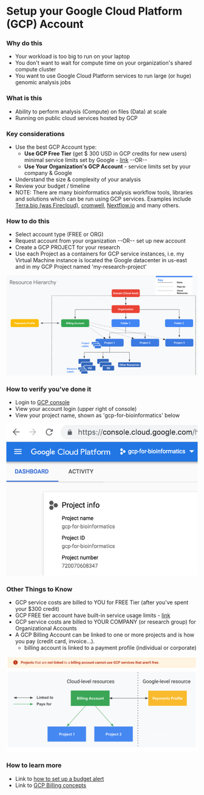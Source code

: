 # Setup your Google Cloud Platform (GCP) Account

### Why do this
 - Your workload is too big to run on your laptop
 - You don't want to wait for compute time on your organization's shared compute cluster
 - You want to use Google Cloud Platform services to run large (or huge) genomic analysis jobs

### What is this
 - Ability to perform analysis (Compute) on files (Data) at scale 
 - Running on public cloud services hosted by GCP

### Key considerations
 - Use the best GCP Account type:
    - **Use GCP Free Tier** (get $ 300 USD in GCP credits for new users) minimal service limits set by Google - [link](https://cloud.google.com/free) --OR--
    - **Use Your Organization's GCP Account** - service limits set by your company & Google
 - Understand the size & complexity of your analysis 
 - Review your budget / timeline
 - NOTE: There are many bioinformatics analysis workflow tools, libraries and solutions which can be run using GCP services.  Examples include [Terra.bio (was Firecloud)](https://terra.bio/), [cromwell](https://cromwell.readthedocs.io/en/stable/), [Nextflow.io](https://www.nextflow.io/) and many others.

### How to do this
 - Select account type (FREE or ORG)
 - Request account from your organization --OR-- set up new account
 - Create a GCP PROJECT for your research
 - Use each Project as a containers for GCP service instances, i.e. 
 my Virtual Machine instance is located the Google datacenter in us-east and in my GCP Project named 'my-research-project'

  [![GCP Resource Hierarchy](/images/resources.png)]()

### How to verify you've done it
 - Login to [GCP console](http://console.cloud.google.com)
 - View your account login (upper right of console)
 - View your project name, shown as 'gcp-for-bioinformatics' below

 [![gcp-account](/images/gcp-account.png)]()

### Other Things to Know
 - GCP service costs are billed to YOU for FREE Tier (after you've spent your $300 credit)
 - GCP FREE tier account have built-in service usage limits - [link](https://cloud.google.com/free/docs/gcp-free-tier)
 - GCP service costs are billed to YOUR COMPANY (or research group) for Organizational Accounts
 - A GCP Billing Account can be linked to one or more projects and is how you pay (credit card, invoice...).
   - billing account is linked to a payment profile (individual or corporate)

 [![billing](/images/billing.png)]()
 

### How to learn more
 - Link to [how to set up a budget alert](https://cloud.google.com/billing/docs/how-to/budgets)
 - Link to [GCP Billing concepts](https://cloud.google.com/billing/docs/concepts)